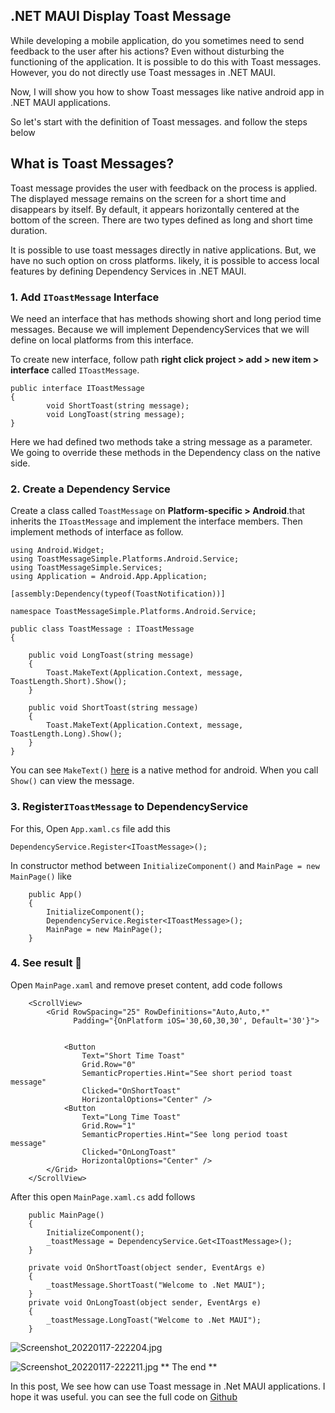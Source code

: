 ## .NET MAUI Display Toast Message

While developing a mobile application, do you sometimes need to send feedback to the user after his actions? Even without disturbing the functioning of the application. It is possible to do this with Toast messages. However, you do not directly use Toast messages in .NET MAUI.

Now, I will show you how to show Toast messages like native android app in .NET MAUI applications.

So let's start with the definition of Toast messages. and follow the steps below
## What is Toast Messages?
Toast message provides the user with feedback on the process is applied. The displayed message remains on the screen for a short time and disappears by itself. By default, it appears horizontally centered at the bottom of the screen. There are two types defined as long and short time duration.

It is possible to use toast messages directly in native applications. But, we have no such option on cross platforms. likely, it is possible to access local features by defining Dependency Services in .NET MAUI.
 

### 1. Add `IToastMessage` Interface
We need an interface that has methods showing short and long period time messages. Because we will implement DependencyServices that we will define on local platforms from this interface.

To create new interface, follow path **right click project > add > new item > interface** called `IToastMessage`.
```
public interface IToastMessage
{
        void ShortToast(string message);
        void LongToast(string message);
}
```
Here we had defined two methods take a string message as a parameter. We going to override these methods in the Dependency class on the native side.
### 2. Create a Dependency Service
 Create a class called `ToastMessage` on **Platform-specific > Android**.that inherits the `IToastMessage` and implement the interface members. Then implement methods of interface as follow.
```
using Android.Widget;
using ToastMessageSimple.Platforms.Android.Service;
using ToastMessageSimple.Services;
using Application = Android.App.Application;

[assembly:Dependency(typeof(ToastNotification))]

namespace ToastMessageSimple.Platforms.Android.Service;

public class ToastMessage : IToastMessage
{

    public void LongToast(string message)
    {
        Toast.MakeText(Application.Context, message, ToastLength.Short).Show();
    }

    public void ShortToast(string message)
    {
        Toast.MakeText(Application.Context, message, ToastLength.Long).Show();
    }
}
```
You can see `MakeText()`  [here](https://docs.microsoft.com/en-us/dotnet/api/android.widget.toast.maketext) is a native method for android.
When you call `Show()` can view the message.
### 3. Register`IToastMessage` to DependencyService
For this, Open `App.xaml.cs` file add this 
```
DependencyService.Register<IToastMessage>();
```
In constructor method between `InitializeComponent()` and  `MainPage = new MainPage()` like 
```
	public App()
	{
		InitializeComponent();
		DependencyService.Register<IToastMessage>();
		MainPage = new MainPage();
	}
```

### 4. See result 🤩

Open `MainPage.xaml` and remove preset content, add code follows 
```
    <ScrollView>
        <Grid RowSpacing="25" RowDefinitions="Auto,Auto,*"
              Padding="{OnPlatform iOS='30,60,30,30', Default='30'}">


            <Button 
                Text="Short Time Toast"
                Grid.Row="0"
                SemanticProperties.Hint="See short period toast message"
                Clicked="OnShortToast"
                HorizontalOptions="Center" /> 
			<Button 
                Text="Long Time Toast"
                Grid.Row="1"
                SemanticProperties.Hint="See long period toast message"
                Clicked="OnLongToast"
                HorizontalOptions="Center" />
        </Grid>
    </ScrollView>
```
After this open `MainPage.xaml.cs` add follows  
```
    public MainPage()
	{
		InitializeComponent();
		_toastMessage = DependencyService.Get<IToastMessage>();
	}

	private void OnShortToast(object sender, EventArgs e)
	{
		_toastMessage.ShortToast("Welcome to .Net MAUI");
	}
	private void OnLongToast(object sender, EventArgs e)
	{
		_toastMessage.LongToast("Welcome to .Net MAUI");
	}
```

![Screenshot_20220117-222204.jpg](https://cdn.hashnode.com/res/hashnode/image/upload/v1642445625959/wZnZC1H4T.jpeg)

![Screenshot_20220117-222211.jpg](https://cdn.hashnode.com/res/hashnode/image/upload/v1642445635769/HMidy9NCb.jpeg)
** The end **

In this post, We see how can use Toast message in .Net MAUI applications. I hope it was useful. you can see the full code on  [Github](https://github.com/behroozbc/ToastMessageSimple) 
